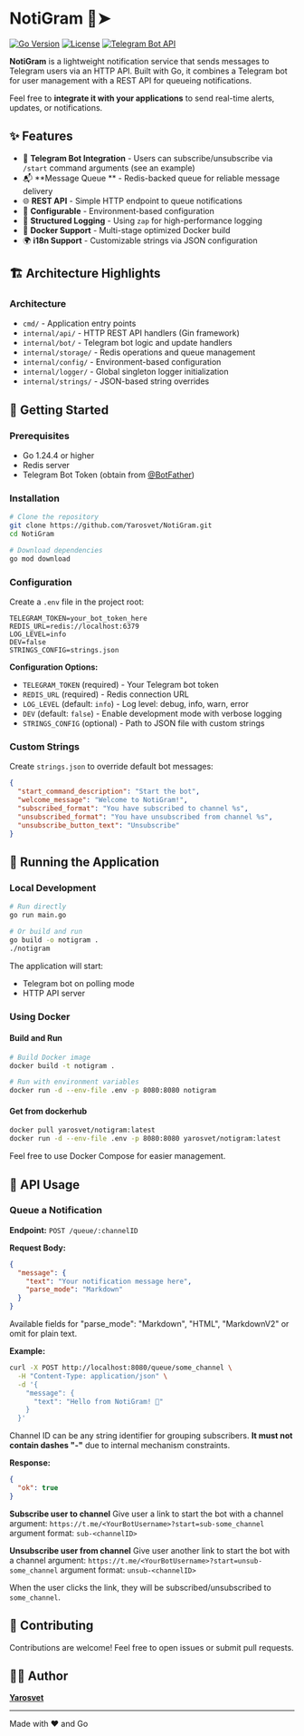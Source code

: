 # NotiGram 🔔➤

[![Go Version](https://img.shields.io/badge/Go-1.24.4-00ADD8?style=flat&logo=go)](https://golang.org)
[![License](https://img.shields.io/badge/license-MIT-blue.svg)](LICENSE)
[![Telegram Bot API](https://img.shields.io/badge/Telegram-Bot%20API-26A5E4?logo=telegram)](https://core.telegram.org/bots/api)

**NotiGram** is a lightweight notification service that sends messages to Telegram users via an HTTP API. Built with Go, it combines a Telegram bot for user management with a REST API for queueing notifications.

Feel free to **integrate it with your applications** to send real-time alerts, updates, or notifications.
## ✨ Features

- 🤖 **Telegram Bot Integration** - Users can subscribe/unsubscribe via `/start` command arguments (see an example)
- 📬 **Message Queue ** - Redis-backed queue for reliable message delivery
- 🌐 **REST API** - Simple HTTP endpoint to queue notifications
- 🔧 **Configurable** - Environment-based configuration
- 📝 **Structured Logging** - Using `zap` for high-performance logging
- 🐳 **Docker Support** - Multi-stage optimized Docker build
- 🌍 **i18n Support** - Customizable strings via JSON configuration

## 🏗️ Architecture Highlights

### Architecture
- `cmd/` - Application entry points
- `internal/api/` - HTTP REST API handlers (Gin framework)
- `internal/bot/` - Telegram bot logic and update handlers
- `internal/storage/` - Redis operations and queue management
- `internal/config/` - Environment-based configuration
- `internal/logger/` - Global singleton logger initialization
- `internal/strings/` - JSON-based string overrides

## 🚀 Getting Started

### Prerequisites
- Go 1.24.4 or higher
- Redis server
- Telegram Bot Token (obtain from [@BotFather](https://t.me/botfather))

### Installation

```bash
# Clone the repository
git clone https://github.com/Yarosvet/NotiGram.git
cd NotiGram

# Download dependencies
go mod download
```

### Configuration

Create a `.env` file in the project root:

```env
TELEGRAM_TOKEN=your_bot_token_here
REDIS_URL=redis://localhost:6379
LOG_LEVEL=info
DEV=false
STRINGS_CONFIG=strings.json
```

**Configuration Options:**
- `TELEGRAM_TOKEN` (required) - Your Telegram bot token
- `REDIS_URL` (required) - Redis connection URL
- `LOG_LEVEL` (default: `info`) - Log level: debug, info, warn, error
- `DEV` (default: `false`) - Enable development mode with verbose logging
- `STRINGS_CONFIG` (optional) - Path to JSON file with custom strings

### Custom Strings

Create `strings.json` to override default bot messages:

```json
{
  "start_command_description": "Start the bot",
  "welcome_message": "Welcome to NotiGram!",
  "subscribed_format": "You have subscribed to channel %s",
  "unsubscribed_format": "You have unsubscribed from channel %s",
  "unsubscribe_button_text": "Unsubscribe"
}
```

## 🏃 Running the Application

### Local Development

```bash
# Run directly
go run main.go

# Or build and run
go build -o notigram .
./notigram
```

The application will start:
- Telegram bot on polling mode
- HTTP API server

### Using Docker

#### Build and Run

```bash
# Build Docker image
docker build -t notigram .

# Run with environment variables
docker run -d --env-file .env -p 8080:8080 notigram
```

#### Get from dockerhub

```bash
docker pull yarosvet/notigram:latest
docker run -d --env-file .env -p 8080:8080 yarosvet/notigram:latest
```

Feel free to use Docker Compose for easier management.

## 📡 API Usage

### Queue a Notification

**Endpoint:** `POST /queue/:channelID`

**Request Body:**
```json
{
  "message": {
    "text": "Your notification message here",
    "parse_mode": "Markdown"
  }
}
```
Available fields for "parse_mode": "Markdown", "HTML", "MarkdownV2" or omit for plain text.

**Example:**
```bash
curl -X POST http://localhost:8080/queue/some_channel \
  -H "Content-Type: application/json" \
  -d '{
    "message": {
      "text": "Hello from NotiGram! 🔔"
    }
  }'
```
Channel ID can be any string identifier for grouping subscribers. **It must not contain dashes "-"** due to internal mechanism constraints.

**Response:**
```json
{
  "ok": true
}
```

**Subscribe user to channel**
Give user a link to start the bot with a channel argument:
`https://t.me/<YourBotUsername>?start=sub-some_channel`
argument format: `sub-<channelID>`

**Unsubscribe user from channel**
Give user another link to start the bot with a channel argument:
`https://t.me/<YourBotUsername>?start=unsub-some_channel`
argument format: `unsub-<channelID>`

When the user clicks the link, they will be subscribed/unsubscribed to `some_channel`.

## 🤝 Contributing

Contributions are welcome! Feel free to open issues or submit pull requests.

## 👨‍💻 Author

**[Yarosvet](https://github.com/Yarosvet)**

---

Made with ❤️ and Go

